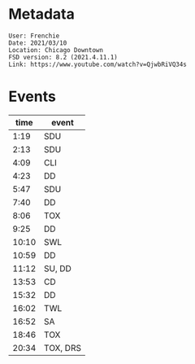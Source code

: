 # Metadata

```
User: Frenchie
Date: 2021/03/10
Location: Chicago Downtown
FSD version: 8.2 (2021.4.11.1)
Link: https://www.youtube.com/watch?v=QjwbRiVQ34s
```

# Events

time | event
--- | ---
1:19 | SDU
2:13 | SDU
4:09 | CLI
4:23 | DD
5:47 | SDU
7:40 | DD
8:06 | TOX
9:25 | DD
10:10 | SWL
10:59 | DD
11:12 | SU, DD
13:53 | CD
15:32 | DD
16:02 | TWL
16:52 | SA
18:46 | TOX
20:34 | TOX, DRS
